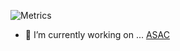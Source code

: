![Metrics](https://metrics.lecoq.io/amr88nzzal?template=classic&base.repositories=0&isocalendar=1&languages=1&introduction=1&stars=1&lines=1&achievements=1&repositories=1&followup=1&activity=1&discussions=1&notable=1&tweets=1&repositories=100&repositories.batch=100&repositories.forks=false&repositories.affiliations=owner&isocalendar.duration=half-year&languages.limit=8&languages.sections=most-used&languages.colors=github&languages.threshold=0%25&languages.indepth=false&languages.categories=markup%2C%20programming&languages.recent.categories=markup%2C%20programming&languages.recent.load=300&languages.recent.days=14&introduction.title=true&stars.limit=4&followup.sections=repositories&activity.limit=5&activity.load=300&activity.days=14&activity.filter=all&activity.visibility=all&activity.timestamps=false&achievements.threshold=C&achievements.secrets=true&achievements.display=detailed&achievements.limit=0&notable.repositories=false&tweets.attachments=false&tweets.limit=2&tweets.user=.user.twitter&config.timezone=Asia%2FAmman)

- 🔭 I’m currently working on ... [ASAC](https://alqudscollege-my.sharepoint.com/:f:/g/personal/advtech_ltuc_com/Egh862jH9mVFkBzojrapzN4Bi39m8cE0VGJip2QARugMjQ?e=IzaWMg)
<!--
**amr88nzzal/amr88nzzal** is a ✨ _special_ ✨ repository because its `README.md` (this file) appears on your GitHub profile.

Here are some ideas to get you started:


- 🌱 I’m currently learning ...
- 👯 I’m looking to collaborate on ...
- 🤔 I’m looking for help with ...
- 💬 Ask me about ...
- 📫 How to reach me: ...
- 😄 Pronouns: ...
- ⚡ Fun fact: ...
-->
